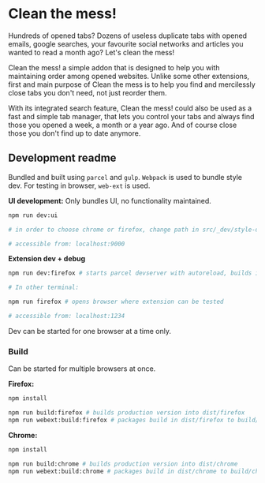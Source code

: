 # Clean the mess!

Hundreds of opened tabs? Dozens of useless duplicate tabs with opened emails, google searches, your favourite social networks and articles you wanted to read a month ago? Let's clean the mess!

Clean the mess! a simple addon that is designed to help you with maintaining order among opened websites. Unlike some other extensions, first and main purpose of Clean the mess is to help you find and mercilessly close tabs you don't need, not just reorder them.

With its integrated search feature, Clean the mess! could also be used as a fast and simple tab manager, that lets you control your tabs and always find those you opened a week, a month or a year ago. And of course close those you don't find up to date anymore.

## Development readme
Bundled and built using `parcel` and `gulp`. `Webpack` is used to bundle style dev. For testing in browser, `web-ext` is used.

__UI development:__
Only bundles UI, no functionality maintained.

```sh
npm run dev:ui

# in order to choose chrome or firefox, change path in src/_dev/style-dev/style.scss

# accessible from: localhost:9000
```

__Extension dev + debug__

```sh
npm run dev:firefox # starts parcel devserver with autoreload, builds into dist/firefox

# In other terminal:

npm run firefox # opens browser where extension can be tested

# accessible from: localhost:1234
```

Dev can be started for one browser at a time only.

### Build

Can be started for multiple browsers at once.


__Firefox:__

```sh
npm install

npm run build:firefox # builds production version into dist/firefox
npm run webext:build:firefox # packages build in dist/firefox to build/firefox/clean_the_mess-xyz.zip
```

__Chrome:__

```sh
npm install

npm run build:chrome # builds production version into dist/chrome
npm run webext:build:chrome # packages build in dist/chrome to build/chrome/clean_the_mess-xyz.zip
```
